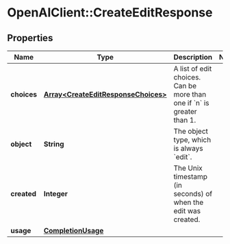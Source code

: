 # OpenAIClient::CreateEditResponse

## Properties
Name | Type | Description | Notes
------------ | ------------- | ------------- | -------------
**choices** | [**Array&lt;CreateEditResponseChoices&gt;**](CreateEditResponseChoices.md) | A list of edit choices. Can be more than one if &#x60;n&#x60; is greater than 1. | 
**object** | **String** | The object type, which is always &#x60;edit&#x60;. | 
**created** | **Integer** | The Unix timestamp (in seconds) of when the edit was created. | 
**usage** | [**CompletionUsage**](CompletionUsage.md) |  | 

